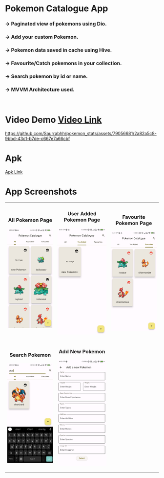 # Pokemon Catalogue App
### -> Paginated view of pokemons using Dio.
### -> Add your custom Pokemon.
### -> Pokemon data saved in cache using Hive.
### -> Favourite/Catch pokemons in your collection.
### -> Search pokemon by id or name.
### -> MVVM Architecture used.
<br>

# Video Demo [Video Link](https://drive.google.com/file/d/1SKszUAaXfgBzfC4bbEJz3N93nAh5ybeS/view?usp=sharing)
https://github.com/Saurrabhh/pokemon_stats/assets/79056681/2a82a5c8-9bbd-43c1-b7de-c667e7a66cbf



# Apk
[Apk Link](https://drive.google.com/file/d/1Qr_y4gjIDbMShcilj1uH4EDJzQreWbYB/view?usp=sharing)

# App Screenshots
<table>
  <tr>
    <td>
      <h3 align="center">All Pokemon Page</h3>
      <p align="center">
        <img src="https://github.com/Saurrabhh/pokemon_stats/blob/main/screenshots/main.jpg?raw=true" alt="All Pokemon Page" width="200" height=auto/>
      </p>
    </td>
    <td>
      <h3 align="center">User Added Pokemon Page</h3>
      <p align="center">
        <img src="https://github.com/Saurrabhh/pokemon_stats/blob/main/screenshots/you added.jpg?raw=true" alt="User Added Pokemon Page" width="200" height=auto/>
      </p>
    </td>
    <td>
      <h3 align="center">Favourite Pokemon Page</h3>
      <p align="center">
        <img src="https://github.com/Saurrabhh/pokemon_stats/blob/main/screenshots/fav.jpg?raw=true" alt="Favourite Pokemon Page" width="200" height=auto/>
      </p>
    </td>
  </tr>
   <tr>
    <td>
      <h3 align="center">Search Pokemon</h3>
      <p align="center">
        <img src="https://github.com/Saurrabhh/pokemon_stats/blob/main/screenshots/search.jpg?raw=true" alt="Search Pokemon" width="200" height=auto/>
      </p>
    </td>
    <td>
      <h3 align="center">Add New Pokemon</h3>
      <p align="center">
        <img src="https://github.com/Saurrabhh/pokemon_stats/blob/main/screenshots/add new.jpg?raw=true" alt="Add New Pokemon" width="200" height=auto/>
      </p>
    </td>
  </tr>
</table>
